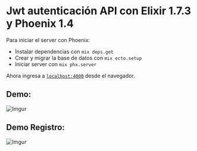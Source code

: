 # Jwt autenticación API con Elixir 1.7.3 y Phoenix 1.4


Para iniciar el server con Phoenix:

  * Instalar dependencias con `mix deps.get`
  * Crear y migrar la base de datos con `mix ecto.setup`
  * Iniciar server con `mix phx.server`

Ahora ingresa a [`localhost:4000`](http://localhost:4000) desde el navegador.

## Demo:

![Imgur](https://i.imgur.com/pdgWSN0.png)


## Demo Registro:

![Imgur](https://i.imgur.com/ilvaGGp.png)